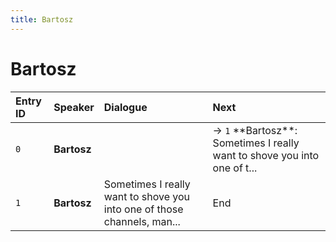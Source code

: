 ```yaml
---
title: Bartosz
---
```


# Bartosz


| Entry ID | Speaker | Dialogue | Next |
| :------- | :------ | :------- | :------------ |
| `0` | **Bartosz** |  | → `1` \*\*Bartosz\*\*: Sometimes I really want to shove you into one of t\.\.\. |
| `1` | **Bartosz** | Sometimes I really want to shove you into one of those channels, man\.\.\. | End |
